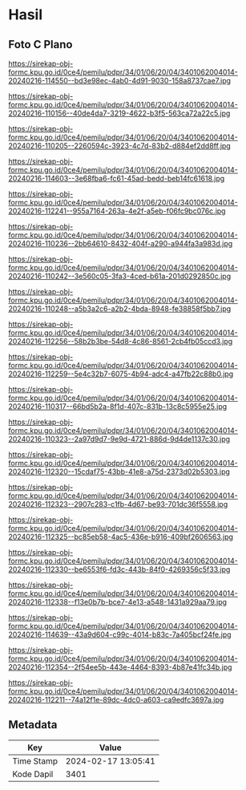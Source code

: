 # Hasil

## Foto C Plano

https://sirekap-obj-formc.kpu.go.id/0ce4/pemilu/pdpr/34/01/06/20/04/3401062004014-20240216-114550--bd3e98ec-4ab0-4d91-9030-158a8737cae7.jpg

https://sirekap-obj-formc.kpu.go.id/0ce4/pemilu/pdpr/34/01/06/20/04/3401062004014-20240216-110156--40de4da7-3219-4622-b3f5-563ca72a22c5.jpg

https://sirekap-obj-formc.kpu.go.id/0ce4/pemilu/pdpr/34/01/06/20/04/3401062004014-20240216-110205--2260594c-3923-4c7d-83b2-d884ef2dd8ff.jpg

https://sirekap-obj-formc.kpu.go.id/0ce4/pemilu/pdpr/34/01/06/20/04/3401062004014-20240216-114603--3e68fba6-fc61-45ad-bedd-beb14fc61618.jpg

https://sirekap-obj-formc.kpu.go.id/0ce4/pemilu/pdpr/34/01/06/20/04/3401062004014-20240216-112241--955a7164-263a-4e2f-a5eb-f06fc9bc076c.jpg

https://sirekap-obj-formc.kpu.go.id/0ce4/pemilu/pdpr/34/01/06/20/04/3401062004014-20240216-110236--2bb64610-8432-404f-a290-a944fa3a983d.jpg

https://sirekap-obj-formc.kpu.go.id/0ce4/pemilu/pdpr/34/01/06/20/04/3401062004014-20240216-110242--3e560c05-3fa3-4ced-b61a-201d0292850c.jpg

https://sirekap-obj-formc.kpu.go.id/0ce4/pemilu/pdpr/34/01/06/20/04/3401062004014-20240216-110248--a5b3a2c6-a2b2-4bda-8948-fe38858f5bb7.jpg

https://sirekap-obj-formc.kpu.go.id/0ce4/pemilu/pdpr/34/01/06/20/04/3401062004014-20240216-112256--58b2b3be-54d8-4c86-8561-2cb4fb05ccd3.jpg

https://sirekap-obj-formc.kpu.go.id/0ce4/pemilu/pdpr/34/01/06/20/04/3401062004014-20240216-112259--5e4c32b7-6075-4b94-adc4-a47fb22c88b0.jpg

https://sirekap-obj-formc.kpu.go.id/0ce4/pemilu/pdpr/34/01/06/20/04/3401062004014-20240216-110317--66bd5b2a-8f1d-407c-831b-13c8c5955e25.jpg

https://sirekap-obj-formc.kpu.go.id/0ce4/pemilu/pdpr/34/01/06/20/04/3401062004014-20240216-110323--2a97d9d7-9e9d-4721-886d-9d4de1137c30.jpg

https://sirekap-obj-formc.kpu.go.id/0ce4/pemilu/pdpr/34/01/06/20/04/3401062004014-20240216-112320--15cdaf75-43bb-41e8-a75d-2373d02b5303.jpg

https://sirekap-obj-formc.kpu.go.id/0ce4/pemilu/pdpr/34/01/06/20/04/3401062004014-20240216-112323--2907c283-c1fb-4d67-be93-701dc36f5558.jpg

https://sirekap-obj-formc.kpu.go.id/0ce4/pemilu/pdpr/34/01/06/20/04/3401062004014-20240216-112325--bc85eb58-4ac5-436e-b916-409bf2606563.jpg

https://sirekap-obj-formc.kpu.go.id/0ce4/pemilu/pdpr/34/01/06/20/04/3401062004014-20240216-112330--be6553f6-fd3c-443b-84f0-4269356c5f33.jpg

https://sirekap-obj-formc.kpu.go.id/0ce4/pemilu/pdpr/34/01/06/20/04/3401062004014-20240216-112338--f13e0b7b-bce7-4e13-a548-1431a929aa79.jpg

https://sirekap-obj-formc.kpu.go.id/0ce4/pemilu/pdpr/34/01/06/20/04/3401062004014-20240216-114639--43a9d604-c99c-4014-b83c-7a405bcf24fe.jpg

https://sirekap-obj-formc.kpu.go.id/0ce4/pemilu/pdpr/34/01/06/20/04/3401062004014-20240216-112354--2f54ee5b-443e-4464-8393-4b87e41fc34b.jpg

https://sirekap-obj-formc.kpu.go.id/0ce4/pemilu/pdpr/34/01/06/20/04/3401062004014-20240216-112211--74a12f1e-89dc-4dc0-a603-ca9edfc3697a.jpg


## Metadata

| Key        | Value               |
| ---------- | ------------------- |
| Time Stamp | 2024-02-17 13:05:41 |
| Kode Dapil | 3401                |



